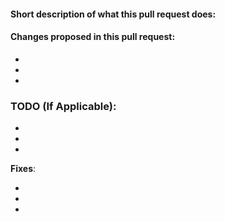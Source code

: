 #### Short description of what this pull request does:


#### Changes proposed in this pull request:

-
-
-

### TODO (If Applicable):

-
-
-

**Fixes**:

-
-
-